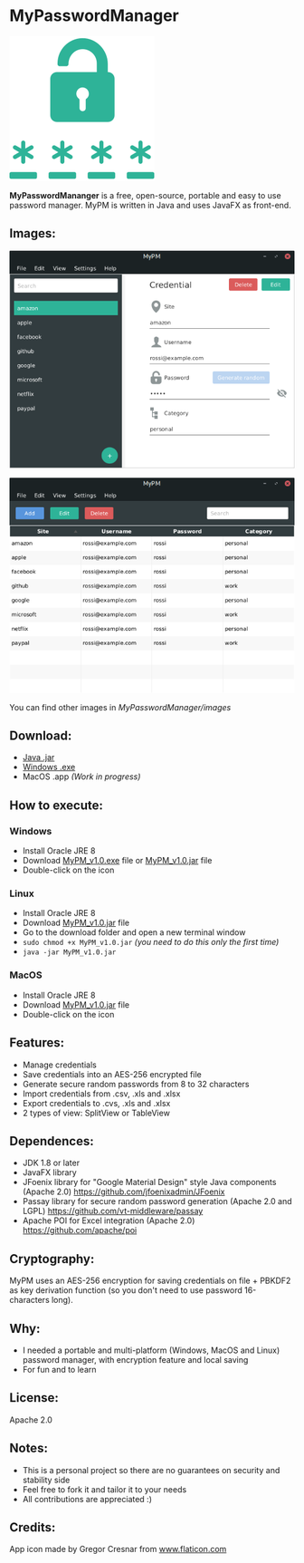 # MyPasswordManager

![GitHub Logo](/images/logo.png)

**MyPasswordMananger** is a free, open-source, portable and easy to use password manager.
MyPM is written in Java and uses JavaFX as front-end.

## Images:
![GitHub Logo](/images/splitView.png)

![GitHub Logo](/images/tableView.png)

You can find other images in *MyPasswordManager/images*

## Download:
* [Java .jar](https://github.com/davidecocca/MyPasswordManager/releases/download/v1.0/MyPM_v1.0.jar)
* [Windows .exe](https://github.com/davidecocca/MyPasswordManager/releases/download/v1.0/MyPM_v1.0.exe)
* MacOS .app *(Work in progress)*

## How to execute:

### Windows
* Install Oracle JRE 8
* Download [MyPM_v1.0.exe](https://github.com/davidecocca/MyPasswordManager/releases/download/v1.0/MyPM_v1.0.exe) file or [MyPM_v1.0.jar](https://github.com/davidecocca/MyPasswordManager/releases/download/v1.0/MyPM_v1.0.jar) file
* Double-click on the icon

### Linux
* Install Oracle JRE 8
* Download [MyPM_v1.0.jar](https://github.com/davidecocca/MyPasswordManager/releases/download/v1.0/MyPM_v1.0.jar) file
* Go to the download folder and open a new terminal window
* <code>sudo chmod +x MyPM_v1.0.jar</code> *(you need to do this only the first time)*
* <code>java -jar MyPM_v1.0.jar </code>

### MacOS
* Install Oracle JRE 8
* Download [MyPM_v1.0.jar](https://github.com/davidecocca/MyPasswordManager/releases/download/v1.0/MyPM_v1.0.jar) file
* Double-click on the icon

## Features:
* Manage credentials
* Save credentials into an AES-256 encrypted file
* Generate secure random passwords from 8 to 32 characters
* Import credentials from .csv, .xls and .xlsx
* Export credentials to .cvs, .xls and .xlsx
* 2 types of view: SplitView or TableView

## Dependences:
* JDK 1.8 or later
* JavaFX library
* JFoenix library for "Google Material Design" style Java components (Apache 2.0)
https://github.com/jfoenixadmin/JFoenix
* Passay library for secure random password generation (Apache 2.0 and LGPL)
https://github.com/vt-middleware/passay
* Apache POI for Excel integration (Apache 2.0)
https://github.com/apache/poi

## Cryptography:
MyPM uses an AES-256 encryption for saving credentials on file + PBKDF2 as key derivation function (so you don't need to use password 16-characters long).

## Why:
* I needed a portable and multi-platform (Windows, MacOS and Linux) password manager, with encryption feature and local saving
* For fun and to learn

## License:
Apache 2.0

## Notes:
* This is a personal project so there are no guarantees on security and stability side
* Feel free to fork it and tailor it to your needs
* All contributions are appreciated :)

## Credits:
App icon made by Gregor Cresnar from www.flaticon.com
